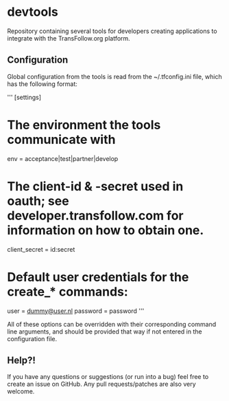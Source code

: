# devtools
Repository containing several tools for developers creating applications to integrate with the TransFollow.org platform.

## Configuration
Global configuration from the tools is read from the ~/.tfconfig.ini file, which has the following format:

'''
[settings]
# The environment the tools communicate with
env = acceptance|test|partner|develop
# The client-id & -secret used in oauth; see developer.transfollow.com for information on how to obtain one.
client_secret = id:secret
# Default user credentials for the create_* commands:
user = dummy@user.nl
password = password
'''

All of these options can be overridden with their corresponding command line arguments, and should be provided that way if not entered in the configuration file.

## Help?!

If you have any questions or suggestions (or run into a bug) feel free to create an issue on GitHub. Any pull requests/patches are also very welcome.

